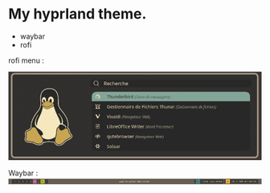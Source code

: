 # My hyprland theme.

+ waybar
+ rofi


rofi menu :

![rofi preview menu](https://github.com/sesuko023/dotfiles/blob/main/Images/rofi_menu_preview.png)

Waybar :
![alt text](https://github.com/sesuko023/dotfiles/blob/main/Images/waybar.jpg "Preview waybar")
